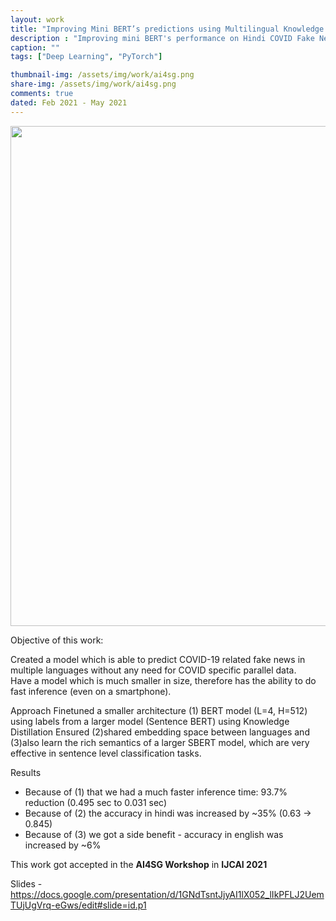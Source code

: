 ```yaml
---
layout: work
title: "Improving Mini BERT’s predictions using Multilingual Knowledge Distillation"
description : "Improving mini BERT's performance on Hindi COVID Fake News pred without using Parallel Finetuning data"
caption: ""
tags: ["Deep Learning", "PyTorch"]

thumbnail-img: /assets/img/work/ai4sg.png
share-img: /assets/img/work/ai4sg.png
comments: true
dated: Feb 2021 - May 2021
---
```


<img src="/assets/img/work/ai4sg.png" width="800">

Objective of this work:
<p>Created a model which is able to predict COVID-19 related fake news in multiple languages without any need for COVID specific parallel data. <br />
Have a model which is much smaller in size, therefore has the ability to do fast inference (even on a smartphone).</p>


Approach
Finetuned a smaller architecture (1) BERT model (L=4, H=512) using labels from a larger model (Sentence BERT) using Knowledge Distillation
Ensured (2)shared embedding space between languages and (3)also learn the rich semantics of a larger SBERT model, which are very effective in sentence level classification tasks.</p>

Results
- Because of (1) that we had a much faster inference time: 93.7% reduction (0.495 sec to 0.031 sec)
- Because of (2) the accuracy in hindi was increased by ~35% (0.63 -> 0.845)
- Because of (3) we got a side benefit - accuracy in english was increased by ~6%


This work got accepted in the <b>AI4SG Workshop</b> in <b>IJCAI 2021</b>

Slides - https://docs.google.com/presentation/d/1GNdTsntJjyAI1lX052_lIkPFLJ2UemTUjUgVrq-eGws/edit#slide=id.p1

